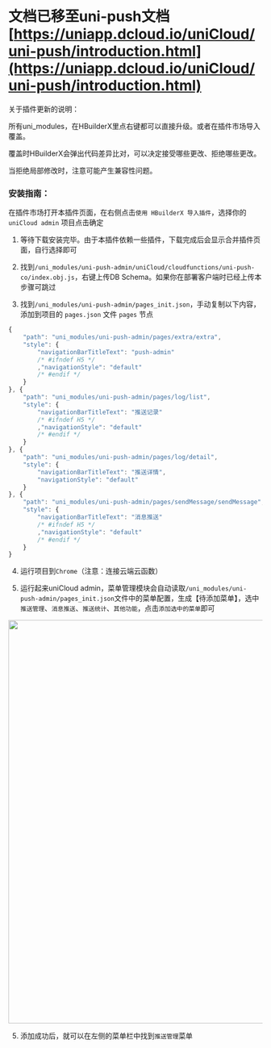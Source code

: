 # 文档已移至uni-push文档[https://uniapp.dcloud.io/uniCloud/uni-push/introduction.html](https://uniapp.dcloud.io/uniCloud/uni-push/introduction.html)

关于插件更新的说明：

所有uni_modules，在HBuilderX里点右键都可以直接升级。或者在插件市场导入覆盖。

覆盖时HBuilderX会弹出代码差异比对，可以决定接受哪些更改、拒绝哪些更改。

当拒绝局部修改时，注意可能产生兼容性问题。



### 安装指南：
在插件市场打开本插件页面，在右侧点击`使用 HBuilderX 导入插件`，选择你的 `uniCloud admin` 项目点击确定

1. 等待下载安装完毕。由于本插件依赖一些插件，下载完成后会显示合并插件页面，自行选择即可

2. 找到`/uni_modules/uni-push-admin/uniCloud/cloudfunctions/uni-push-co/index.obj.js`，右键上传DB Schema。如果你在部署客户端时已经上传本步骤可跳过

3. 找到`/uni_modules/uni-push-admin/pages_init.json`，手动复制以下内容，添加到项目的 `pages.json` 文件 `pages` 节点

```js
{
	"path": "uni_modules/uni-push-admin/pages/extra/extra",
	"style": {
		"navigationBarTitleText": "push-admin"
		/* #ifndef H5 */
		,"navigationStyle": "default"
		/* #endif */
	}
}, {
	"path": "uni_modules/uni-push-admin/pages/log/list",
	"style": {
		"navigationBarTitleText": "推送记录"
		/* #ifndef H5 */
		,"navigationStyle": "default"
		/* #endif */
	}
}, {
	"path": "uni_modules/uni-push-admin/pages/log/detail",
	"style": {
		"navigationBarTitleText": "推送详情",
		"navigationStyle": "default"
	}
}, {
	"path": "uni_modules/uni-push-admin/pages/sendMessage/sendMessage",
	"style": {
		"navigationBarTitleText": "消息推送"
		/* #ifndef H5 */
		,"navigationStyle": "default"
		/* #endif */
	}
}
```



4. 运行项目到`Chrome`（注意：连接云端云函数）

5. 运行起来uniCloud admin，菜单管理模块会自动读取`/uni_modules/uni-push-admin/pages_init.json`文件中的菜单配置，生成【待添加菜单】，选中`推送管理`、`消息推送`、`推送统计`、`其他功能`，点击`添加选中的菜单`即可

<div align="center">
<img src="https://vkceyugu.cdn.bspapp.com/VKCEYUGU-f184e7c3-1912-41b2-b81f-435d1b37c7b4/c2465f46-f8d8-4bb2-895a-66e3105b09ad.jpg" width="800"></img>
</div>

5. 添加成功后，就可以在左侧的菜单栏中找到`推送管理`菜单